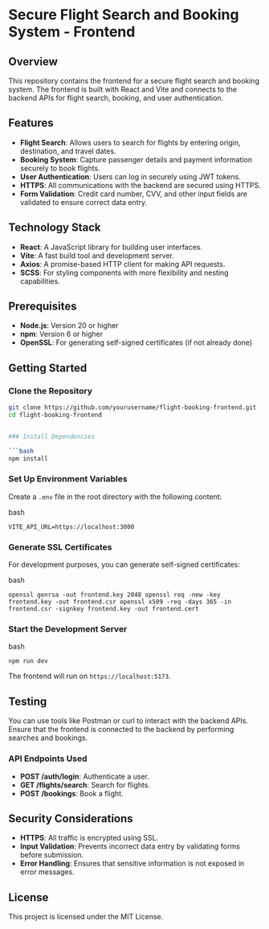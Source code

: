 # Secure Flight Search and Booking System - Frontend

## Overview

This repository contains the frontend for a secure flight search and booking system. The frontend is built with React and Vite and connects to the backend APIs for flight search, booking, and user authentication.

## Features

- **Flight Search**: Allows users to search for flights by entering origin, destination, and travel dates.
- **Booking System**: Capture passenger details and payment information securely to book flights.
- **User Authentication**: Users can log in securely using JWT tokens.
- **HTTPS**: All communications with the backend are secured using HTTPS.
- **Form Validation**: Credit card number, CVV, and other input fields are validated to ensure correct data entry.

## Technology Stack

- **React**: A JavaScript library for building user interfaces.
- **Vite**: A fast build tool and development server.
- **Axios**: A promise-based HTTP client for making API requests.
- **SCSS**: For styling components with more flexibility and nesting capabilities.

## Prerequisites

- **Node.js**: Version 20 or higher
- **npm**: Version 6 or higher
- **OpenSSL**: For generating self-signed certificates (if not already done)

## Getting Started

### Clone the Repository

```bash
git clone https://github.com/yourusername/flight-booking-frontend.git
cd flight-booking-frontend


### Install Dependencies

```bash
npm install
```

### Set Up Environment Variables

Create a `.env` file in the root directory with the following content:

bash

`VITE_API_URL=https://localhost:3000` 

### Generate SSL Certificates

For development purposes, you can generate self-signed certificates:

bash

`openssl genrsa -out frontend.key 2048
openssl req -new -key frontend.key -out frontend.csr
openssl x509 -req -days 365 -in frontend.csr -signkey frontend.key -out frontend.cert` 

### Start the Development Server

bash

`npm run dev` 

The frontend will run on `https://localhost:5173`.

## Testing

You can use tools like Postman or curl to interact with the backend APIs. Ensure that the frontend is connected to the backend by performing searches and bookings.

### API Endpoints Used

-   **POST /auth/login**: Authenticate a user.
-   **GET /flights/search**: Search for flights.
-   **POST /bookings**: Book a flight.

## Security Considerations

-   **HTTPS**: All traffic is encrypted using SSL.
-   **Input Validation**: Prevents incorrect data entry by validating forms before submission.
-   **Error Handling**: Ensures that sensitive information is not exposed in error messages.

## License

This project is licensed under the MIT License.
